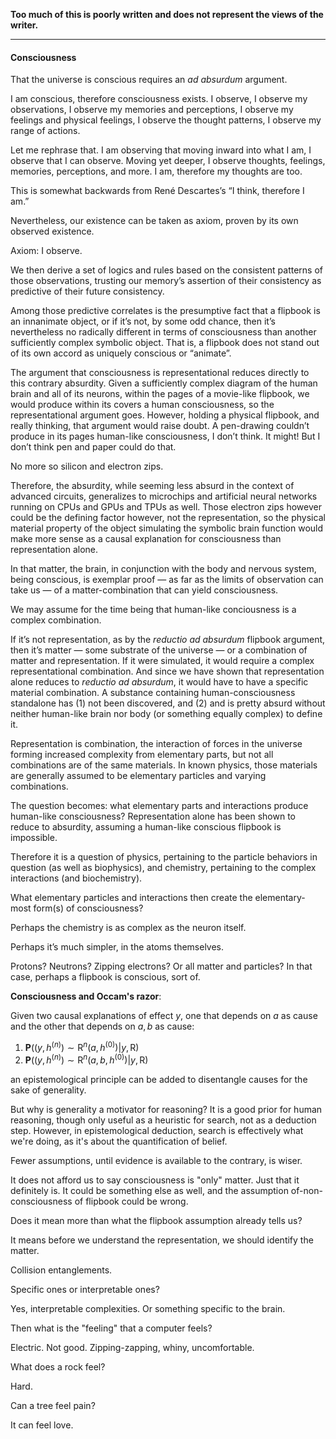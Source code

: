 **Too much of this is poorly written and does not represent the views of the writer.**

---

#### Consciousness

That the universe is conscious requires an *ad absurdum* argument.

I am conscious, therefore consciousness exists. I observe, I observe my observations, I observe my memories and perceptions, I observe my feelings and physical feelings, I observe the thought patterns, I observe my range of actions.

Let me rephrase that. I am observing that moving inward into what I am, I observe that I can observe. Moving yet deeper, I observe thoughts, feelings, memories, perceptions, and more. I am, therefore my thoughts are too.

This is somewhat backwards from René Descartes’s “I think, therefore I am.”

Nevertheless, our existence can be taken as axiom, proven by its own observed existence.

Axiom: I observe.

We then derive a set of logics and rules based on the consistent patterns of those observations, trusting our memory’s assertion of their consistency as predictive of their future consistency.

Among those predictive correlates is the presumptive fact that a flipbook is an innanimate object, or if it’s not, by some odd chance, then it’s nevertheless no radically different in terms of consciousness than another sufficiently complex symbolic object. That is, a flipbook does not stand out of its own accord as uniquely conscious or “animate”. 

The argument that consciousness is representational reduces directly to this contrary absurdity. Given a sufficiently complex diagram of the human brain and all of its neurons, within the pages of a movie-like flipbook, we would produce within its covers a human consciousness, so the representational argument goes. However, holding a physical flipbook, and really thinking, that argument would raise doubt. A pen-drawing couldn’t produce in its pages human-like consciousness, I don’t think. It might! But I don’t think pen and paper could do that.

No more so silicon and electron zips.

Therefore, the absurdity, while seeming less absurd in the context of advanced circuits, generalizes to microchips and artificial neural networks running on CPUs and GPUs and TPUs as well. Those electron zips however could be the defining factor however, not the representation, so the physical material property of the object simulating the symbolic brain function would make more sense as a causal explanation for consciousness than representation alone.

In that matter, the brain, in conjunction with the body and nervous system, being conscious, is exemplar proof — as far as the limits of observation can take us — of a matter-combination that can yield consciousness.

We may assume for the time being that human-like conciousness is a complex combination.

If it’s not representation, as by the *reductio ad absurdum* flipbook argument, then it’s matter — some substrate of the universe — or a combination of matter and representation. If it were simulated, it would require a complex representational combination. And since we have shown that representation alone reduces to *reductio ad absurdum*, it would have to have a specific material combination. A substance containing human-consciousness standalone has (1) not been discovered, and (2) and is pretty absurd without neither human-like brain nor body (or something equally complex) to define it. 

Representation is combination, the interaction of forces in the universe forming increased complexity from elementary parts, but not all combinations are of the same materials. In known physics, those materials are generally assumed to be elementary particles and varying combinations.

The question becomes: what elementary parts and interactions produce human-like consciousness? Representation alone has been shown to reduce to absurdity, assuming a human-like conscious flipbook is impossible.

Therefore it is a question of physics, pertaining to the particle behaviors in question (as well as biophysics), and chemistry, pertaining to the complex interactions (and biochemistry). 

What elementary particles and interactions then create the elementary-most form(s) of consciousness?

Perhaps the chemistry is as complex as the neuron itself.

Perhaps it’s much simpler, in the atoms themselves.

Protons? Neutrons? Zipping electrons? Or all matter and particles? In that case, perhaps a flipbook is conscious, sort of.

**Consciousness and Occam's razor**:

Given two causal explanations of effect $y$, one that depends on $a$ as cause and the other that depends on $a, b$ as cause: 

1. $\mathbf{P}((y, h^{(n)}) \sim \mathrm{R}^n(a, h^{(0)}) \vert y, \mathrm{R})$
2. $\mathbf{P}((y, h^{(n)}) \sim \mathrm{R}^n(a, b, h^{(0)}) \vert y, \mathrm{R})$

an epistemological principle can be added to disentangle causes for the sake of generality.

But why is generality a motivator for reasoning? It is a good prior for human reasoning, though only useful as a heuristic for search, not as a deduction step. However, in epistemological deduction, search is effectively what we're doing, as it's about the quantification of belief.

Fewer assumptions, until evidence is available to the contrary, is wiser.

It does not afford us to say consciousness is "only" matter. Just that it definitely is. It could be something else as well, and the assumption of-non-consciousness of flipbook could be wrong.

Does it mean more than what the flipbook assumption already tells us?

It means before we understand the representation, we should identify the matter.

Collision entanglements.

Specific ones or interpretable ones?

Yes, interpretable complexities. Or something specific to the brain.

Then what is the "feeling" that a computer feels?

Electric. Not good. Zipping-zapping, whiny, uncomfortable.

What does a rock feel?

Hard.

Can a tree feel pain?

It can feel love.
